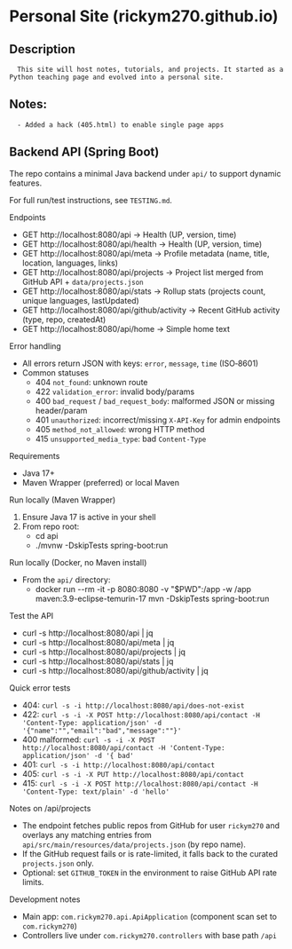 # Personal Site (rickym270.github.io)
   ## Description
      This site will host notes, tutorials, and projects. It started as a Python teaching page and evolved into a personal site.
   ## Notes:
      - Added a hack (405.html) to enable single page apps

## Backend API (Spring Boot)
   The repo contains a minimal Java backend under `api/` to support dynamic features.

   For full run/test instructions, see `TESTING.md`.

   Endpoints
   - GET http://localhost:8080/api              → Health (UP, version, time)
   - GET http://localhost:8080/api/health       → Health (UP, version, time)
   - GET http://localhost:8080/api/meta         → Profile metadata (name, title, location, languages, links)
   - GET http://localhost:8080/api/projects     → Project list merged from GitHub API + `data/projects.json`
   - GET http://localhost:8080/api/stats        → Rollup stats (projects count, unique languages, lastUpdated)
   - GET http://localhost:8080/api/github/activity → Recent GitHub activity (type, repo, createdAt)
   - GET http://localhost:8080/api/home         → Simple home text

   Error handling
   - All errors return JSON with keys: `error`, `message`, `time` (ISO‑8601)
   - Common statuses
     - 404 `not_found`: unknown route
     - 422 `validation_error`: invalid body/params
     - 400 `bad_request` / `bad_request_body`: malformed JSON or missing header/param
     - 401 `unauthorized`: incorrect/missing `X-API-Key` for admin endpoints
     - 405 `method_not_allowed`: wrong HTTP method
     - 415 `unsupported_media_type`: bad `Content-Type`

   Requirements
   - Java 17+
   - Maven Wrapper (preferred) or local Maven

   Run locally (Maven Wrapper)
   1. Ensure Java 17 is active in your shell
   2. From repo root:
      - cd api
      - ./mvnw -DskipTests spring-boot:run

   Run locally (Docker, no Maven install)
   - From the `api/` directory:
     - docker run --rm -it -p 8080:8080 -v "$PWD":/app -w /app maven:3.9-eclipse-temurin-17 mvn -DskipTests spring-boot:run

   Test the API
   - curl -s http://localhost:8080/api | jq
   - curl -s http://localhost:8080/api/meta | jq
   - curl -s http://localhost:8080/api/projects | jq
   - curl -s http://localhost:8080/api/stats | jq
   - curl -s http://localhost:8080/api/github/activity | jq

   Quick error tests
   - 404: `curl -s -i http://localhost:8080/api/does-not-exist`
   - 422: `curl -s -i -X POST http://localhost:8080/api/contact -H 'Content-Type: application/json' -d '{"name":"","email":"bad","message":""}'`
   - 400 malformed: `curl -s -i -X POST http://localhost:8080/api/contact -H 'Content-Type: application/json' -d '{ bad'`
   - 401: `curl -s -i http://localhost:8080/api/contact`
   - 405: `curl -s -i -X PUT http://localhost:8080/api/contact`
   - 415: `curl -s -i -X POST http://localhost:8080/api/contact -H 'Content-Type: text/plain' -d 'hello'`

   Notes on /api/projects
   - The endpoint fetches public repos from GitHub for user `rickym270` and overlays any matching entries from `api/src/main/resources/data/projects.json` (by repo name).
   - If the GitHub request fails or is rate-limited, it falls back to the curated `projects.json` only.
   - Optional: set `GITHUB_TOKEN` in the environment to raise GitHub API rate limits.

   Development notes
   - Main app: `com.rickym270.api.ApiApplication` (component scan set to `com.rickym270`)
   - Controllers live under `com.rickym270.controllers` with base path `/api`
